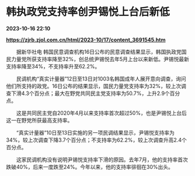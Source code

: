 # 韩执政党支持率创尹锡悦上台后新低

**2023-10-16 22:10**

**https://zjrb.zjol.com.cn/html/2023-10/17/content_3691545.htm**

　　据新华社电 韩国民意调查机构16日公布的民意调查结果显示，韩国执政党国民力量党所获支持率降至32%，创总统尹锡悦去年5月上台以来新低。尹锡悦最新支持率降至34%，不支持率升至62.2%。

　　民调机构“真实计量器”12日至13日对1003名韩国成年人展开意向调查，询问他们所支持的政党。16日公布的结果显示，国民力量党支持率为32%，较上次调查下滑4.3个百分点；最大在野党共同民主党支持率为50.7%，上升2.9个百分点。

　　这是共同民主党自2020年4月以来支持率首次超过50%，也是尹锡悦上台后这一在野党所获最高支持率。

　　“真实计量器”10日至13日实施的另一项民调结果显示，尹锡悦支持率为34%，较上次调查下降3.7个百分点；不支持率为62.2%，较上次调查升高2.4个百分点。

　　这家民调机构没有说明尹锡悦支持率下滑的原因。去年7月，他的支持率首次跌破40%，后来一度跌至24%。今年以来，他的支持率徘徊在30%出头。